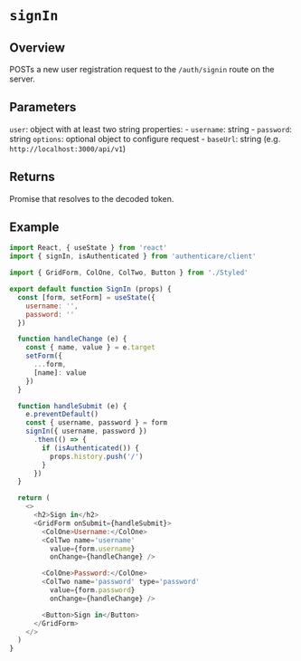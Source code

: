 # `signIn`

## Overview

POSTs a new user registration request to the `/auth/signin` route on the server.


## Parameters

`user`: object with at least two string properties:
    - `username`: string
    - `password`: string
`options`: optional object to configure request
    - `baseUrl`: string (e.g. `http://localhost:3000/api/v1`)


## Returns

Promise that resolves to the decoded token.


## Example

```js
import React, { useState } from 'react'
import { signIn, isAuthenticated } from 'authenticare/client'

import { GridForm, ColOne, ColTwo, Button } from './Styled'

export default function SignIn (props) {
  const [form, setForm] = useState({
    username: '',
    password: ''
  })

  function handleChange (e) {
    const { name, value } = e.target
    setForm({
      ...form,
      [name]: value
    })
  }

  function handleSubmit (e) {
    e.preventDefault()
    const { username, password } = form
    signIn({ username, password })
      .then(() => {
        if (isAuthenticated()) {
          props.history.push('/')
        }
      })
  }

  return (
    <>
      <h2>Sign in</h2>
      <GridForm onSubmit={handleSubmit}>
        <ColOne>Username:</ColOne>
        <ColTwo name='username'
          value={form.username}
          onChange={handleChange} />

        <ColOne>Password:</ColOne>
        <ColTwo name='password' type='password'
          value={form.password}
          onChange={handleChange} />

        <Button>Sign in</Button>
      </GridForm>
    </>
  )
}
```
